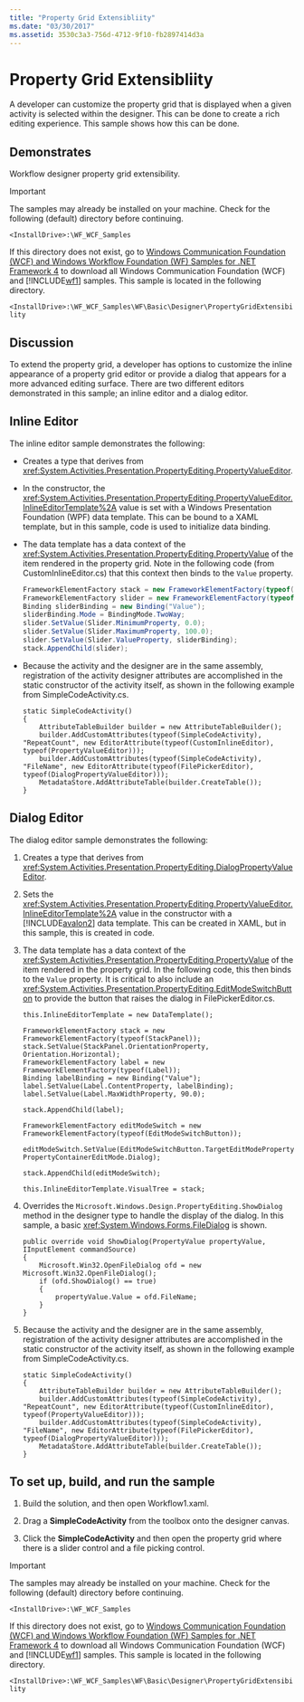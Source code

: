```yaml
---
title: "Property Grid Extensibliity"
ms.date: "03/30/2017"
ms.assetid: 3530c3a3-756d-4712-9f10-fb2897414d3a
---
```

# Property Grid Extensibliity
A developer can customize the property grid that is displayed when a given activity is selected within the designer. This can be done to create a rich editing experience. This sample shows how this can be done.  
  
## Demonstrates  
 Workflow designer property grid extensibility.  
  
> [!IMPORTANT]
>  The samples may already be installed on your machine. Check for the following (default) directory before continuing.  
> 
>  `<InstallDrive>:\WF_WCF_Samples`  
> 
>  If this directory does not exist, go to [Windows Communication Foundation (WCF) and Windows Workflow Foundation (WF) Samples for .NET Framework 4](http://go.microsoft.com/fwlink/?LinkId=150780) to download all Windows Communication Foundation (WCF) and [!INCLUDE[wf1](../../../../includes/wf1-md.md)] samples. This sample is located in the following directory.  
> 
>  `<InstallDrive>:\WF_WCF_Samples\WF\Basic\Designer\PropertyGridExtensibility`  
  
## Discussion  
 To extend the property grid, a developer has options to customize the inline appearance of a property grid editor or provide a dialog that appears for a more advanced editing surface. There are two different editors demonstrated in this sample; an inline editor and a dialog editor.  
  
## Inline Editor  
 The inline editor sample demonstrates the following:  
  
- Creates a type that derives from <xref:System.Activities.Presentation.PropertyEditing.PropertyValueEditor>.  
  
- In the constructor, the <xref:System.Activities.Presentation.PropertyEditing.PropertyValueEditor.InlineEditorTemplate%2A> value is set with a Windows Presentation Foundation (WPF) data template. This can be bound to a XAML template, but in this sample, code is used to initialize data binding.  
  
- The data template has a data context of the <xref:System.Activities.Presentation.PropertyEditing.PropertyValue> of the item rendered in the property grid. Note in the following code (from CustomInlineEditor.cs) that this context then binds to the `Value` property.  
  
  ```csharp  
  FrameworkElementFactory stack = new FrameworkElementFactory(typeof(StackPanel));  
  FrameworkElementFactory slider = new FrameworkElementFactory(typeof(Slider));  
  Binding sliderBinding = new Binding("Value");  
  sliderBinding.Mode = BindingMode.TwoWay;  
  slider.SetValue(Slider.MinimumProperty, 0.0);  
  slider.SetValue(Slider.MaximumProperty, 100.0);  
  slider.SetValue(Slider.ValueProperty, sliderBinding);  
  stack.AppendChild(slider);  
  ```  
  
- Because the activity and the designer are in the same assembly, registration of the activity designer attributes are accomplished in the static constructor of the activity itself, as shown in the following example from SimpleCodeActivity.cs.  
  
  ```  
  static SimpleCodeActivity()  
  {  
      AttributeTableBuilder builder = new AttributeTableBuilder();  
      builder.AddCustomAttributes(typeof(SimpleCodeActivity), "RepeatCount", new EditorAttribute(typeof(CustomInlineEditor), typeof(PropertyValueEditor)));  
      builder.AddCustomAttributes(typeof(SimpleCodeActivity), "FileName", new EditorAttribute(typeof(FilePickerEditor), typeof(DialogPropertyValueEditor)));  
      MetadataStore.AddAttributeTable(builder.CreateTable());  
  }  
  ```  
  
## Dialog Editor  
 The dialog editor sample demonstrates the following:  
  
1. Creates a type that derives from <xref:System.Activities.Presentation.PropertyEditing.DialogPropertyValueEditor>.  
  
2. Sets the <xref:System.Activities.Presentation.PropertyEditing.PropertyValueEditor.InlineEditorTemplate%2A> value in the constructor with a [!INCLUDE[avalon2](../../../../includes/avalon2-md.md)] data template. This can be created in XAML, but in this sample, this is created in code.  
  
3. The data template has a data context of the <xref:System.Activities.Presentation.PropertyEditing.PropertyValue> of the item rendered in the property grid. In the following code, this then binds to the `Value` property. It is critical to also include an <xref:System.Activities.Presentation.PropertyEditing.EditModeSwitchButton> to provide the button that raises the dialog in FilePickerEditor.cs.  
  
   ```  
   this.InlineEditorTemplate = new DataTemplate();  
  
   FrameworkElementFactory stack = new FrameworkElementFactory(typeof(StackPanel));  
   stack.SetValue(StackPanel.OrientationProperty, Orientation.Horizontal);  
   FrameworkElementFactory label = new FrameworkElementFactory(typeof(Label));  
   Binding labelBinding = new Binding("Value");  
   label.SetValue(Label.ContentProperty, labelBinding);  
   label.SetValue(Label.MaxWidthProperty, 90.0);  
  
   stack.AppendChild(label);  
  
   FrameworkElementFactory editModeSwitch = new FrameworkElementFactory(typeof(EditModeSwitchButton));  
  
   editModeSwitch.SetValue(EditModeSwitchButton.TargetEditModeProperty, PropertyContainerEditMode.Dialog);  
  
   stack.AppendChild(editModeSwitch);  
  
   this.InlineEditorTemplate.VisualTree = stack;  
   ```  
  
4. Overrides the <!--zz <xref:Microsoft.Windows.Design.PropertyEditing.ShowDialog%2A>--> `Microsoft.Windows.Design.PropertyEditing.ShowDialog` method in the designer type to handle the display of the dialog. In this sample, a basic <xref:System.Windows.Forms.FileDialog> is shown.  
  
   ```  
   public override void ShowDialog(PropertyValue propertyValue, IInputElement commandSource)  
   {  
       Microsoft.Win32.OpenFileDialog ofd = new Microsoft.Win32.OpenFileDialog();  
       if (ofd.ShowDialog() == true)  
       {  
           propertyValue.Value = ofd.FileName;  
       }  
   }  
   ```  
  
5. Because the activity and the designer are in the same assembly, registration of the activity designer attributes are accomplished in the static constructor of the activity itself, as shown in the following example from SimpleCodeActivity.cs.  
  
   ```  
   static SimpleCodeActivity()  
   {  
       AttributeTableBuilder builder = new AttributeTableBuilder();  
       builder.AddCustomAttributes(typeof(SimpleCodeActivity), "RepeatCount", new EditorAttribute(typeof(CustomInlineEditor), typeof(PropertyValueEditor)));  
       builder.AddCustomAttributes(typeof(SimpleCodeActivity), "FileName", new EditorAttribute(typeof(FilePickerEditor), typeof(DialogPropertyValueEditor)));  
       MetadataStore.AddAttributeTable(builder.CreateTable());  
   }  
   ```  
  
## To set up, build, and run the sample  
  
1. Build the solution, and then open Workflow1.xaml.  
  
2. Drag a **SimpleCodeActivity** from the toolbox onto the designer canvas.  
  
3. Click the **SimpleCodeActivity** and then open the property grid where there is a slider control and a file picking control.  
  
> [!IMPORTANT]
>  The samples may already be installed on your machine. Check for the following (default) directory before continuing.  
> 
>  `<InstallDrive>:\WF_WCF_Samples`  
> 
>  If this directory does not exist, go to [Windows Communication Foundation (WCF) and Windows Workflow Foundation (WF) Samples for .NET Framework 4](http://go.microsoft.com/fwlink/?LinkId=150780) to download all Windows Communication Foundation (WCF) and [!INCLUDE[wf1](../../../../includes/wf1-md.md)] samples. This sample is located in the following directory.  
> 
>  `<InstallDrive>:\WF_WCF_Samples\WF\Basic\Designer\PropertyGridExtensibility`

